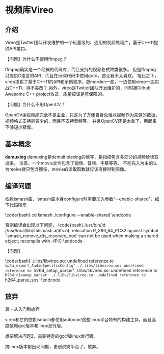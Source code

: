 # 视频库Vireo


## 介绍

Vireo是Twitter团队开发维护的一个轻量级的、通用的视频处理库，基于C++11提供API接口。

【问题】为什么不使用ffmpeg？

ffmpeg确实是一个经典的代码库，而且支持的视频格式种类很多。
但是ffmpeg只提供C语言的API，而且在示例代码中使用goto，这让我不太喜欢。
相比之下，vireo提供了基于C++11的API和示例程序，更morden一些，一边使用vireo一边实战C++11，岂不美哉？
另外，vireo是Twitter团队开发维护的，同时被Github Awesome C++ project收录，质量应该是有保障的。

【问题】为什么不用OpenCV？

OpenCV读视频那完全不是主业，只是为了方便自身处理以视频作为来源的数据。
视频格式支持是较少的，而且不支持音频等。
并且OpenCV还是太重了，用起来不够短小精悍。

## 基本概念

<b>demuxing</b> demuxing是demultiplexing的缩写，是指把包含多部分的视频给读取出来。
注意，一个movie文件包含了视频、音频、字幕等等。
不能先入为主的认为moive就只包含图像，movie的读取函数就应该直接得到图像。

## 编译问题
依赖lsmash库，lsmash库本身configure时需要加入参数“--enable-shared”，如下代码所示

\code{bash}
cd lsmash
./configure --enable-shared
\endcode

否则编译会出现以下问题，
\code{bash}
/usr/bin/ld: //usr/local/lib/liblsmash.a(dts.o): relocation R_X86_64_PC32 against symbol `lsmash_remove_dts_reserved_box' can not be used when making a shared object; recompile with -fPIC
\endcode

【问题】

\code{bash}
./.libs/libvireo.so: undefined reference to `mp4a_export_AudioSpecificConfig'
./.libs/libvireo.so: undefined reference to `h264_setup_parser'
./.libs/libvireo.so: undefined reference to `h264_cleanup_parser'
./.libs/libvireo.so: undefined reference to `h264_parse_sps'
\endcode

## 放弃

真 - 从入门到放弃

vireo和它的依赖lsmash都使用autoconf这些linux平台特有的构建工具，而且高度依赖gcc版本和linux发行版。

想要解决问题2，需要特定的gcc和linux发行版。

跨linux版本都出现问题，更别说跨平台了，放弃。
